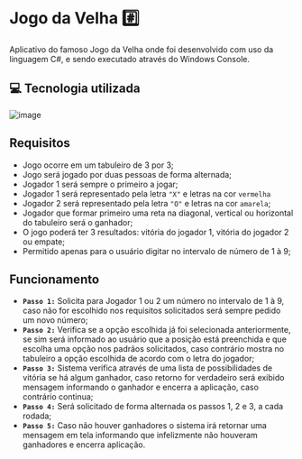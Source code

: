# Jogo da Velha :hash:
Aplicativo do famoso Jogo da Velha onde foi desenvolvido com uso da linguagem C#, e sendo executado através do Windows Console.

💻 Tecnologia utilizada
---------
![image](https://img.shields.io/badge/C%23-239120?style=for-the-badge&logo=c-sharp&logoColor=white)

## Requisitos
- Jogo ocorre em um tabuleiro de 3 por 3;
- Jogo será jogado por duas pessoas de forma alternada;
- Jogador 1 será sempre o primeiro a jogar;
- Jogador 1 será representado pela letra `"X"` e letras na cor `vermelha`
- Jogador 2 será representado pela letra `"O"` e letras na cor `amarela`;
- Jogador que formar primeiro uma reta na diagonal, vertical ou horizontal do tabuleiro será o ganhador;
- O jogo poderá ter 3 resultados: vitória do jogador 1, vitória do jogador 2 ou empate;
- Permitido apenas para o usuário digitar no intervalo de número de 1 à 9;

## Funcionamento
- <b>`Passo 1:`</b> Solicita para Jogador 1 ou 2 um número no intervalo de 1 à 9, caso não for escolhido nos requisitos solicitados será sempre pedido um novo número;
- <b>`Passo 2:`</b> Verifica se a opção escolhida já foi selecionada anteriormente, se sim será informado ao usuário que a posição está preenchida e que escolha uma opção nos padrãos solicitados, caso contrário mostra no tabuleiro a opção escolhida de acordo com o letra do jogador;
- <b>`Passo 3:`</b> Sistema verifica através de uma lista de possibilidades de vitória se há algum ganhador, caso retorno for verdadeiro será exibido mensagem informando o ganhador e encerra a aplicação, caso contrário continua;
- <b>`Passo 4:`</b> Será solicitado de forma alternada os passos 1, 2 e 3, a cada rodada;
- <b>`Passo 5:`</b> Caso não houver ganhadores o sistema irá retornar uma mensagem em tela informando que infelizmente não houveram ganhadores e encerra aplicação.
